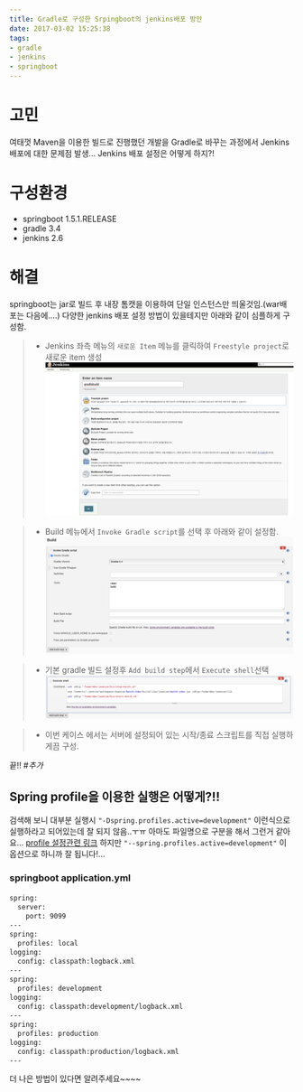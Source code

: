 ```yaml
---
title: Gradle로 구성한 Srpingboot의 jenkins배포 방안
date: 2017-03-02 15:25:38
tags:
- gradle
- jenkins
- springboot
---
```


# 고민
여태껏 Maven을 이용한 빌드로 진행했던 개발을 Gradle로 바꾸는 과정에서 Jenkins 배포에 대한 문제점 발생...
Jenkins 배포 설정은 어떻게 하지?!

# 구성환경
* springboot 1.5.1.RELEASE
* gradle 3.4
* jenkins 2.6

# 해결
springboot는 jar로 빌드 후 내장 톰캣을 이용하여 단일 인스턴스만 띄울것임.(war배포는 다음에....)
다양한 jenkins 배포 설정 방법이 있을테지만 아래와 같이 심플하게 구성함.

> * Jenkins 좌측 메뉴의 `새로운 Item` 메뉴를 클릭하여 `Freestyle project`로 새로운 item 생성
![newItem](/assets/images/posts/newitem.png)

> * Build 메뉴에서 `Invoke Gradle script`를 선택 후 아래와 같이 설정함.
![Build](/assets/images/posts/2017-03-02.12.06.54.png)

> * 기본 gradle 빌드 설정후 `Add build step`에서 `Execute shell`선택
![Build](/assets/images/posts/shell.png)

> * 이번 케이스 에서는 서버에 설정되어 있는 시작/종료 스크립트를 직접 실행하게끔 구성.

끝!!
#_추가_

Spring profile을 이용한 실행은 어떻게?!!
---
검색해 보니 대부분 실행시 `"-Dspring.profiles.active=development"` 이런식으로 실행하라고 되어있는데 잘 되지 않음..ㅜㅠ
아마도 파일명으로 구분을 해서 그런거 같아요... [profile 설정관련 링크](http://jdm.kr/blog/200)
하지만 `"--spring.profiles.active=development"` 이 옵션으로 하니까 잘 됩니다!...

### springboot application.yml
```
spring:
  server:
    port: 9099
---
spring:
  profiles: local
logging:
  config: classpath:logback.xml
---
spring:
  profiles: development
logging:
  config: classpath:development/logback.xml
---
spring:
  profiles: production
logging:
  config: classpath:production/logback.xml
---
```

더 나은 방법이 있다면 알려주세요~~~~
